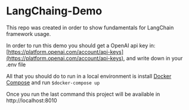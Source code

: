 # LangChaing-Demo
This repo was created in order to show fundamentals for LangChain framework usage.

In order to run this demo you should get a OpenAI api key in: [https://platform.openai.com/account/api-keys](https://platform.openai.com/account/api-keys), and write down in your .env file

All that you should do to run in a local environment is install [Docker Compose](https://docs.docker.com/compose/) and run
`$docker-compose up`

Once you run the last command this project will be available in http://localhost:8010